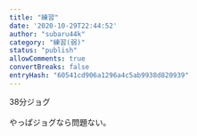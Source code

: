 ```yaml
---
title: "練習"
date: '2020-10-29T22:44:52'
author: "subaru44k"
category: "練習(弱)"
status: "publish"
allowComments: true
convertBreaks: false
entryHash: "60541cd906a1296a4c5ab9938d820939"
---
```

38分ジョグ<br>
<br>
やっぱジョグなら問題ない。
